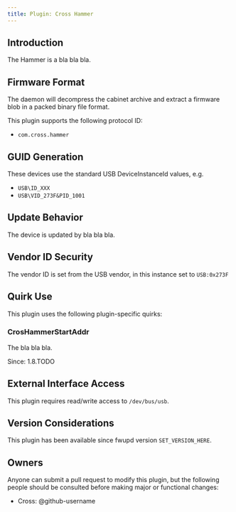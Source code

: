 ```yaml
---
title: Plugin: Cross Hammer
---
```


## Introduction

The Hammer is a bla bla bla.

## Firmware Format

The daemon will decompress the cabinet archive and extract a firmware blob in
a packed binary file format.

This plugin supports the following protocol ID:

* `com.cross.hammer`

## GUID Generation

These devices use the standard USB DeviceInstanceId values, e.g.

* `USB\ID_XXX`
* `USB\VID_273F&PID_1001`

## Update Behavior

The device is updated by bla bla bla.

## Vendor ID Security

The vendor ID is set from the USB vendor, in this instance set to `USB:0x273F`

## Quirk Use

This plugin uses the following plugin-specific quirks:

### CrosHammerStartAddr

The bla bla bla.

Since: 1.8.TODO

## External Interface Access

This plugin requires read/write access to `/dev/bus/usb`.

## Version Considerations

This plugin has been available since fwupd version `SET_VERSION_HERE`.

## Owners

Anyone can submit a pull request to modify this plugin, but the following people should be
consulted before making major or functional changes:

* Cross: @github-username
